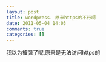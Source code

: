 ```yaml
---
layout: post
title: wordpress. 原来https的不行啊
date: 2011-05-04 14:03
comments: true
categories: []
---
```

我以为被强了呢,原来是无法访问https的

